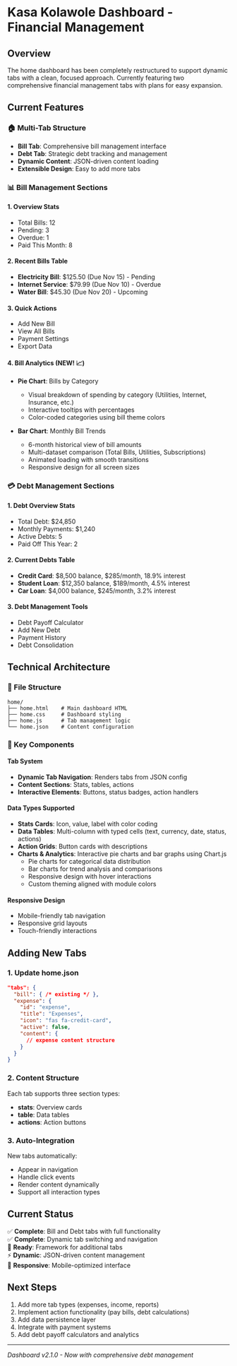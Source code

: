 # Kasa Kolawole Dashboard - Financial Management

## Overview

The home dashboard has been completely restructured to support dynamic tabs with a clean, focused approach. Currently featuring two comprehensive financial management tabs with plans for easy expansion.

## Current Features

### 🏠 Multi-Tab Structure

- **Bill Tab**: Comprehensive bill management interface
- **Debt Tab**: Strategic debt tracking and management
- **Dynamic Content**: JSON-driven content loading
- **Extensible Design**: Easy to add more tabs

### 📊 Bill Management Sections

#### 1. Overview Stats
- Total Bills: 12
- Pending: 3  
- Overdue: 1
- Paid This Month: 8

#### 2. Recent Bills Table
- **Electricity Bill**: $125.50 (Due Nov 15) - Pending
- **Internet Service**: $79.99 (Due Nov 10) - Overdue  
- **Water Bill**: $45.30 (Due Nov 20) - Upcoming

#### 3. Quick Actions
- Add New Bill
- View All Bills  
- Payment Settings
- Export Data

#### 4. Bill Analytics (NEW! 📈)
- **Pie Chart**: Bills by Category
  - Visual breakdown of spending by category (Utilities, Internet, Insurance, etc.)
  - Interactive tooltips with percentages
  - Color-coded categories using bill theme colors

- **Bar Chart**: Monthly Bill Trends
  - 6-month historical view of bill amounts
  - Multi-dataset comparison (Total Bills, Utilities, Subscriptions)
  - Animated loading with smooth transitions
  - Responsive design for all screen sizes

### 💳 Debt Management Sections

#### 1. Debt Overview Stats
- Total Debt: $24,850
- Monthly Payments: $1,240
- Active Debts: 5
- Paid Off This Year: 2

#### 2. Current Debts Table
- **Credit Card**: $8,500 balance, $285/month, 18.9% interest
- **Student Loan**: $12,350 balance, $189/month, 4.5% interest
- **Car Loan**: $4,000 balance, $245/month, 3.2% interest

#### 3. Debt Management Tools
- Debt Payoff Calculator
- Add New Debt
- Payment History
- Debt Consolidation

## Technical Architecture

### 📁 File Structure
```
home/
├── home.html    # Main dashboard HTML
├── home.css     # Dashboard styling
├── home.js      # Tab management logic
└── home.json    # Content configuration
```

### 🔧 Key Components

#### Tab System
- **Dynamic Tab Navigation**: Renders tabs from JSON config
- **Content Sections**: Stats, tables, actions
- **Interactive Elements**: Buttons, status badges, action handlers

#### Data Types Supported
- **Stats Cards**: Icon, value, label with color coding
- **Data Tables**: Multi-column with typed cells (text, currency, date, status, actions)
- **Action Grids**: Button cards with descriptions
- **Charts & Analytics**: Interactive pie charts and bar graphs using Chart.js
  - Pie charts for categorical data distribution
  - Bar charts for trend analysis and comparisons
  - Responsive design with hover interactions
  - Custom theming aligned with module colors

#### Responsive Design
- Mobile-friendly tab navigation
- Responsive grid layouts
- Touch-friendly interactions

## Adding New Tabs

### 1. Update home.json
```json
"tabs": {
  "bill": { /* existing */ },
  "expense": {
    "id": "expense",
    "title": "Expenses", 
    "icon": "fas fa-credit-card",
    "active": false,
    "content": {
      // expense content structure
    }
  }
}
```

### 2. Content Structure
Each tab supports three section types:
- **stats**: Overview cards
- **table**: Data tables  
- **actions**: Action buttons

### 3. Auto-Integration
New tabs automatically:
- Appear in navigation
- Handle click events
- Render content dynamically
- Support all interaction types

## Current Status
✅ **Complete**: Bill and Debt tabs with full functionality  
✅ **Complete**: Dynamic tab switching and navigation  
🔄 **Ready**: Framework for additional tabs  
⚡ **Dynamic**: JSON-driven content management  
📱 **Responsive**: Mobile-optimized interface

## Next Steps
1. Add more tab types (expenses, income, reports)
2. Implement action functionality (pay bills, debt calculations)
3. Add data persistence layer
4. Integrate with payment systems
5. Add debt payoff calculators and analytics

---
*Dashboard v2.1.0 - Now with comprehensive debt management*